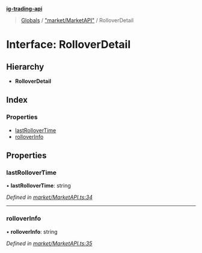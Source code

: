 **[ig-trading-api](../README.md)**

> [Globals](../globals.md) / ["market/MarketAPI"](../modules/_market_marketapi_.md) / RolloverDetail

# Interface: RolloverDetail

## Hierarchy

* **RolloverDetail**

## Index

### Properties

* [lastRolloverTime](_market_marketapi_.rolloverdetail.md#lastrollovertime)
* [rolloverInfo](_market_marketapi_.rolloverdetail.md#rolloverinfo)

## Properties

### lastRolloverTime

•  **lastRolloverTime**: string

*Defined in [market/MarketAPI.ts:34](https://github.com/bennycode/ig-trading-api/blob/3c6eaee/src/market/MarketAPI.ts#L34)*

___

### rolloverInfo

•  **rolloverInfo**: string

*Defined in [market/MarketAPI.ts:35](https://github.com/bennycode/ig-trading-api/blob/3c6eaee/src/market/MarketAPI.ts#L35)*
